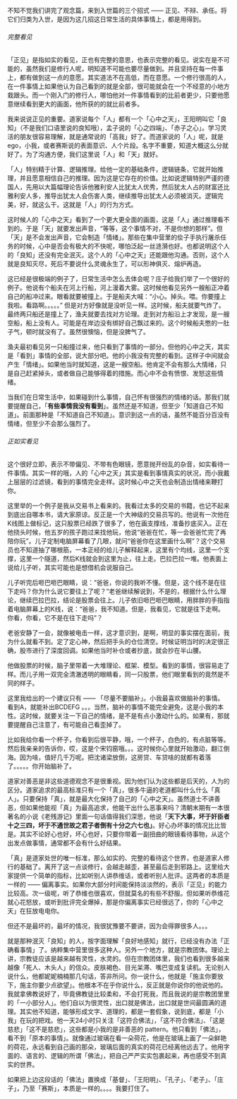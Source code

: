 不知不觉我们讲完了观念篇，来到入世篇的三个招式 —— 正见、不辩、承任。将它们归类为入世，是因为这几招这日常生活的具体事情上，都是用得到。

###### 完整看见

「正见」是指如实的看见，正也有完整的意思，也表示完整的看见。说实在是不可能的，虽然我们是修行人呢，明知道不可能也要尽量做到。并且坚持在每一件事上，都有做到这一点的意愿。其实道法不在高低，而在意愿。一个修行很高的人，在一件事情上如果他认为自己看到的就是全部，很可能就会在一个不经意的小地方栽跟头。而一个刚入门的修行人，哪怕他对一件事情看到的比前者更少，只要他愿意继续看到更大的画面，他所获的的就比前者多。

我来说说正见的重要。道家说每个「人」都有一个「心中之天」，王阳明叫它「良知」（不是我们口语里说的良知哦），孟子说的「心之四端」、「赤子之心」。学习灵活的朋友很容易理解，就是通常说的「高我」好了。而道家说的「人」呢，就是ego，小我，或者赛斯说的表面意识、人个片段。名字不重要，知道大概这么分就好了。为了沟通方便，我们这里说「人」和「天」就好。

「人」特别精于计算、逻辑推理。给他一定的基础条件，逻辑链条，它就开始推理，并且愿意相信自己的推理。因为这是它存在的价值。比如说逻辑特别严谨的德国人，先用以大篇幅理论告诉他雅利安人比犹太人优秀，然后犹太人占的财富还比雅利安人多，推导出犹太人会伤害人类，继续推导出犹太人必须被消灭。逻辑完美，好，就这么干。这就是「人」的行为方式。

这时候人的「心中之天」看到了一个更大更全面的画面，这是「人」通过推理看不到的。于是「天」就要发出声音，“等等，这个事情不对，不是你想的那样”。但「天」是不会发出声音，它会制造「情绪」。那些在集中营里的侩子手执行屠杀任务的时候，心中是否会有极大的不快呢，哪怕泛起一丝涟漪也好。也都说明这个人的「良知」还没有完全泯灭。这个人的「心中之天」还能跟他沟通。否则，这个人就是良知灭尽，死后不要说什么灵魂永生了，可以形神俱灭、熔炉再造。

这已经是很极端的例子了，日常生活中怎么去体会呢？庄子给我们举了一个很好的例子。他说有个船夫在河上行船，河上漫着大雾。这时候他看见另外一艘船正冲着自己的船冲过来。眼看就要被撞上。于是船夫大喊：“小心。掉头。喂。你要撞上我啦。看路啊。。。。。” 但是对方好像就是没听见一样。这时候，船夫就要气炸了。最终两只船还是撞上了，渔夫就要去找对方论理。走到对方船沿上才发现，是一艘空船，船上没有人。可能是在岸边没有绑好自己飘过来的。这个时候船夫憋的一肚子气，顿时就没有了。虽然很懊恼，但是没脾气了。

渔夫最初看见另一只船撞过来，他只看到了事情的一部分。但他的心中之天，其实是「看到」事情的全部，说大部分吧。他的小我没有完整的看到。这样子中间就会产生「情绪」。如果他当时就知道，这是一艘空船。他肯定不会有那么大情绪，只是自己赶紧掉头，或者做自己能够得着的措施。而心中不会有愤恨、发怒这些情绪。

当我们在日常生活中，如果碰到什么事情，自己怀有很强烈的情绪的话。那我们就要提醒自己，「**有些事情我没有看到**」。虽然还是不知道，但至少「知道自己不知道」。前面那种是「不知道自己不知道」。意识到这一点的话，虽然不能百分百没有情绪，但至少不会那么强烈了。



###### 正如实看见

这个很好立即，表示不带偏见、不带有色眼镜，愿意抛开纷乱的杂音，如实看待一件事情。其实一样的哦，人的「心中之天」其实是看到事情真实的状况，而小我戴上层层的过滤镜，看到的事情完全走样。这时候心中之天也会制造出情绪来鞭打你。

这里举的一个例子是我从交易书上看来的。我看过太多的交易的书籍，也记不起来到底出自哪本书，请大家原谅。反正是一个大神级的交易员写的。他说有一次他在K线图上做标记，这只股票已经跌了很多了，他在画支撑线，准备抄底买入。正在他挠头时候，他五岁的孩子跑过来找他玩，他说“爸爸在忙，等一会爸爸忙完了再陪你玩”。儿子定制电脑屏幕看了几眼，就问“爸爸你在这里画什么啊”？这个交易员也不知道抽了哪根筋，一本正经的给儿子解释起来，这里有个均线，这里一个支撑，这里一个隧道，然后K线就会到这里为止，往上走。巴拉巴拉一堆。他表面上说给儿子听，其实可能也是想借机会说服自己。

儿子听完后咂巴咂巴眼睛，说：“爸爸，你说的我听不懂。但是，这个线不是在往下走吗？你为什么说它要往上了呢？”老爸继续解说到，不是的，根据什么什么理论，继续巴拉巴拉，结论是股票会往上。儿子依旧咂巴咂巴眼睛，用胖胖的手指指着电脑屏幕上的K线，说：“爸爸，我不知道。但是，我看见，它就是往下走啊。你看，你看，它不是在往下走吗”？

老爸安静了一会，就像被电击一样，这才意识到，是啊，明显的事实摆在面前，我为什么就看不到。定了定心神，然后把手头的仓位清空。时候证明当时的决定很正确，股市进行了深度回调。如果他当时补仓或者抄底，就会抄在半山腰。

他做股票的时候，脑子里带着一大堆理论、框架、模型。看到的事情，很容易走了样。而儿子用一双完全清澈透明的眼睛看，同一只股票，他们眼里看到的竟然是不同的样子。

这里我给出的一个建议只有 —— 「尽量不要脑补」。小我最喜欢做脑补的事情。看到A，就能补出BCDEFG 。。。当然，脑补的事情不能完全避免，这是小我的本性。这时候，就要关注一下自己的情绪，是不是有点小激动什么的。如果有，那就要提醒自己注意了，有可能自己看歪掉了。

比如我给你看一个杯子，你看到后很平静，哦，一个杯子，白色的，有点脏等等。然后我亲亲的告诉你，哎，这是个宋钧窑哦。。。这时候你心里就开始激动，翻江倒海。因为啥，值好几千万呢。把沈诸梁放倒，这房贷、车贷啥的就都有着落了。。。。。你开始脑补了。



道家对善恶是非这些道德观念不是很重视。因为他们认为这些都是后天的，人为的区分。道家追求的最高标准只有一个「真」，很多牛逼的老道都叫什么什么「真人」。只要保持「真」，就是最大化保持了自己的「心中之天」。虽然道士不讲善恶，但如果他能视「真」为最高追求，他能干出什么恶事来吗？清朝末期有一本很著名的小说《老残游记》里面一句话值得我们深思，他说「**天下大事，坏于奸臣者十之三四，坏于不通世故之君子者倒有十分之六七也」**。好心办坏事的情况比比皆是。其实不论好心也好，坏心也好，只要你带着一副扭曲的眼镜看待事物，从这个出发点做事情，通常都不会有什么好结果。

「真」是道家处世的唯一标准，那么如实的、完整的看待这个世界，也是道家人修行的基础了。离开了这一点谈修行，会越走越歪，甚至最后走到邪路上。这里给大家提供一个简单的指标，比如听别人讲恭维话，或者听别人批评。这两者的本质是一样的 —— 偏离事实。如果你大部分时间能保持淡淡然的，表示「正见」的能力比较高。次一级呢，听了恭维也很喜欢，但就莫名的有些不舒服。但如果听恭维花就心花怒放，或听到批评完全爆掉，那是你偏离事实已经很远了，你的「心中之天」在狂放电电你。



但还不是最坏的，最坏的情况，我很犹豫要不要讲，因为会得罪很多人。。。

就是那种泯灭「良知」的人，按字面理解「良好地感知」就行，已经没有办法「正确看事情」了。纳粹集中营里很多这种人。另外一个地方，就是宗教团体。理论上讲，宗教徒应该是越来越有灵性，水灵的。但在宗教团体里，我们也看到很多越来越像「死人、木头人」的信众。皮肤褐色、目光呆滞、嘴巴变成复读机。无论别人说什么，他都妮妮楠楠那几句话，答非所问。你一说什么，他就是「施主你要放下，施主你要少点欲望」。他根本不在乎你说什么，反正就是你说你的他说他的。我就拿佛教说好了，毕竟佛教徒比较柔和，不会打死我，而且我说的是宗教团里里的「一小部分人」。他们自以为很灵性，出口就是佛法，出口就是世间最圆满的道理。其实他不知道，能够形成文字、道理的，都是一套假象，说到底，都是「小我」在玩的把戏。他一天24小时只关注「这符合佛法」，「这不符合佛法」、「这是慈悲」「这不是慈悲」，这些都是小我的是非善恶的 pattern。他只看到「佛法」，看不到「原本的事情」。就像通过玻璃在看一朵荷花，他是在玻璃上画了一朵鲜艳的荷花，永远看到自己画的那朵，玻璃后面的真实的荷花已经离他远去了。他用字面的、语言的、逻辑的所谓「佛法」，把自己严严实实包裹起来，再也感受不到真实的世界。

如果把上边这段话的「佛法」置换成「基督」、「王阳明」、「孔子」、「老子」、「庄子」，乃至「赛斯」，本质是一样的。。。。我要打住了。

























